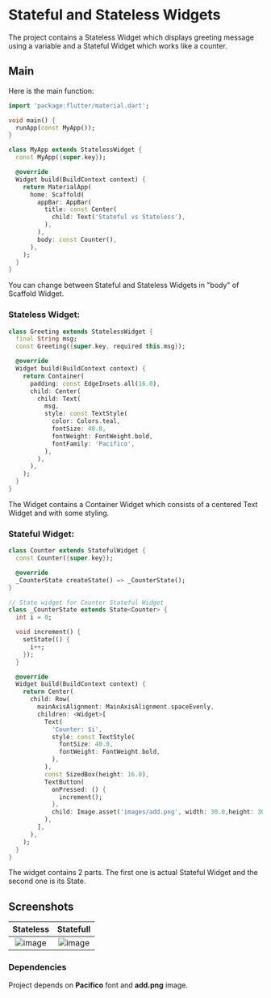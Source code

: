 
# Stateful and Stateless Widgets

The project contains a Stateless Widget which displays greeting message using a
variable and a Stateful Widget which works like a counter.



## Main
Here is the main function:
```dart
import 'package:flutter/material.dart';

void main() {
  runApp(const MyApp());
}

class MyApp extends StatelessWidget {
  const MyApp({super.key});

  @override
  Widget build(BuildContext context) {
    return MaterialApp(
      home: Scaffold(
        appBar: AppBar(
          title: const Center(
            child: Text('Stateful vs Stateless'),
          ),
        ),
        body: const Counter(),
      ),
    );
  }
}
```
You can change between Stateful and Stateless Widgets in "body" of Scaffold Widget.

### Stateless Widget:
```dart
class Greeting extends StatelessWidget {
  final String msg;
  const Greeting({super.key, required this.msg});

  @override
  Widget build(BuildContext context) {
    return Container(
      padding: const EdgeInsets.all(16.0),
      child: Center(
        child: Text(
          msg,
          style: const TextStyle(
            color: Colors.teal,
            fontSize: 40.0,
            fontWeight: FontWeight.bold,
            fontFamily: 'Pacifico',
          ),
        ),
      ),
    );
  }
}
```
The Widget contains a Container Widget which consists of a centered Text Widget and
with some styling.

### Stateful Widget:
```dart
class Counter extends StatefulWidget {
  const Counter({super.key});

  @override
  _CounterState createState() => _CounterState();
}

// State widget for Counter Stateful Widget
class _CounterState extends State<Counter> {
  int i = 0;

  void increment() {
    setState(() {
      i++;
    });
  }

  @override
  Widget build(BuildContext context) {
    return Center(
      child: Row(
        mainAxisAlignment: MainAxisAlignment.spaceEvenly,
        children: <Widget>[
          Text(
            'Counter: $i',
            style: const TextStyle(
              fontSize: 40.0,
              fontWeight: FontWeight.bold,
            ),
          ),
          const SizedBox(height: 16.0),
          TextButton(
            onPressed: () {
              increment();
            },
            child: Image.asset('images/add.png', width: 30.0,height: 30.0,),
          ),
        ],
      ),
    );
  }
}
```
The widget contains 2 parts. The first one is actual Stateful Widget and the second
one is its State.

## Screenshots

Stateless                          |  Statefull
:-------------------------:|:-------------------------:
![image](https://github.com/dw2rl/hw2/assets/105518343/2cc361b0-5a5a-45e2-87ba-8d3da2ca7ed2) |  ![image](https://github.com/dw2rl/hw2/assets/105518343/4d8a16e0-2cf1-4e75-a9de-f4fdde3ad7f5)

### Dependencies
Project depends on **Pacifico** font and **add.png** image.

